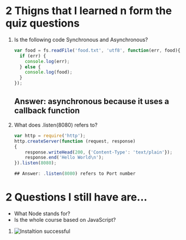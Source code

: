 # 2 Thigns that I learned n form the quiz questions

1. Is the following code Synchronous and Asynchronous?


    ```js
    var food = fs.readFile('food.txt', 'utf8', function(err, food){
      if (err) {
        console.log(err);
      } else {
        console.log(food);
      }
    });
    ```
    
    ## Answer: asynchronous because it uses a callback function

1. What does .listen(8080) refers to?

    ```js
    var http = require('http');
    http.createServer(function (request, response) 
    {
        response.writeHead(200, {'Content-Type': 'text/plain'}); 
        response.end('Hello World\n');
    }).listen(8080);
    
    ## Answer: .listen(8080) refers to Port number
    
# 2 Questions I still have are...

  * What Node stands for?
  * Is the whole course based on JavaScript?
  
  
1. ![Instaltion successful](./lab1/screenshot.PNG)

